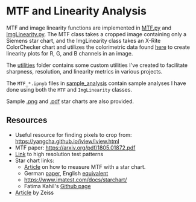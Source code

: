 # MTF and Linearity Analysis

MTF and image linearity functions are implemented in [MTF.py](MTF.py) and [ImgLinearity.py](ImgLinearity.py). The MTF class takes a cropped image containing only a Siemens star chart, and the ImgLinearity class takes an X-Rite ColorChecker chart and utilizes the colorimetric data found [here](https://xritephoto.com/ph_product_overview.aspx?ID=820&Action=support&SupportID=5159) to create linearity plots for R, G, and B channels in an image.

The [utilities](utilities) folder contains some custom utilities I've created to facilitate sharpness, resolution, and linearity metrics in various projects.

The `MTF_*.ipnyb` files in [sample_analysis](sample_analysis) contain sample analyses I have done using both the `MTF` and `ImgLinearity` classes.

Sample [.png](star_chart_sine.png) and [.pdf](star_chart_sine.pdf) star charts are also provided.

## Resources
* Useful resource for finding pixels to crop from: https://yangcha.github.io/iview/iview.html
* MTF paper: https://arxiv.org/pdf/1805.01872.pdf
* [Link](http://www.bealecorner.org/red/test-patterns/star-chart-sine144-720dpi.png) to high resolution test patterns
* Star chart links:
    * [Article](https://harvestimaging.com/blog/?p=1294) on how to measure MTF with a star chart.
    * German [paper](https://www.image-engineering.de/content/library/diploma_thesis/anke_neumann_aufloesungsmessung.pdf), English [equivalent](https://image-engineering.de/content/library/conference_papers/2007_03_12/EI_2007_6502_21.PDF)
    * https://www.imatest.com/docs/starchart/
    * Fatima Kahil's [Github page](https://fakahil.github.io/solo/how-to-use-the-siemens-star-calibration-target-to-obtain-the-mtf-of-an-optical-system/index.html)
* [Article](https://lenspire.zeiss.com/photo/app/uploads/2018/04/CLN_MTF_Kurven_2_en.pdf) by Zeiss
    
